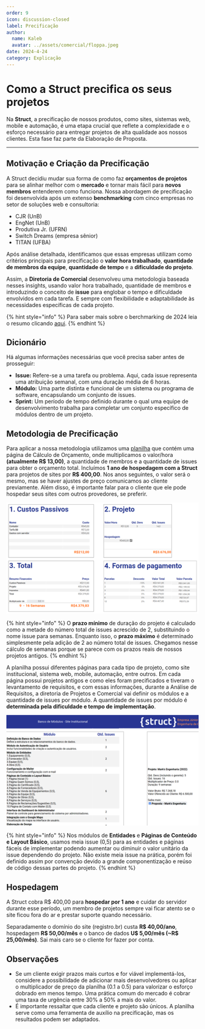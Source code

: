 ```yaml
---
order: 9
icon: discussion-closed
label: Precificação
author:
  name: Kaleb
  avatar: ../assets/comercial/floppa.jpeg
date: 2024-4-24
category: Explicação
---
```


# Como a Struct precifica os seus projetos

Na **Struct**, a precificação de nossos produtos, como sites, sistemas web, mobile e automação, é uma etapa crucial que reflete a complexidade e o esforço necessário para entregar projetos de alta qualidade aos nossos clientes. Esta fase faz parte da Elaboração de Proposta.

---

## Motivação e Criação da Precificação

A   Struct decidiu mudar sua forma de como faz **orçamentos de projetos** para se alinhar melhor com o **mercado** e tornar mais fácil para **novos membros** entenderem como funciona. Nossa abordagem de precificação foi desenvolvida após um extenso **benchmarking** com cinco empresas no setor de soluções web e consultoria:

- CJR (UnB)
- EngNet (UnB) 
- Produtiva Jr. (UFRN)
- Switch Dreams (empresa sênior)
- TITAN (UFBA)

Após análise detalhada, identificamos que essas empresas utilizam como critérios principais para precificação o **valor hora trabalhado**, **quantidade de membros da equipe**, **quantidade de tempo** e a **dificuldade do projeto**.

Assim, a **Diretoria de Comercial** desenvolveu uma metodologia baseada nesses insights, usando valor hora trabalhado, quantidade de membros e introduzindo o conceito de **issue** para englobar o tempo e dificuldade envolvidos em cada tarefa. E sempre com flexibilidade e adaptabilidade às necessidades específicas de cada projeto.

{% hint style="info" %}
Para saber mais sobre o berchmarking de 2024 leia o resumo clicando [aqui](https://docs.google.com/document/d/1KzVh-49zlx3Ua6qwFAbEwsnxiOCZup05RpCHpQwrnpw/edit?usp=sharing).
{% endhint %}

## Dicionário

Há algumas informações necessárias que você precisa saber antes de prosseguir:
- **Issue:** Refere-se a uma tarefa ou problema. Aqui, cada issue representa uma atribuição semanal, com uma duração média de 6 horas.
- **Módulo:** Uma parte distinta e funcional de um sistema ou programa de software, encapsulando um conjunto de issues.
- **Sprint:** Um período de tempo definido durante o qual uma equipe de desenvolvimento trabalha para completar um conjunto específico de módulos dentro de um projeto.

## Metodologia de Precificação

Para aplicar a nossa metodologia utilizamos uma [planilha](https://docs.google.com/spreadsheets/d/1D9zf_UfbokxbzPC7ISCn73gs7Sdq0HRHIehmjYmfDvU/edit?usp=sharing) que contém uma página de Cálculo de Orçamento, onde multiplicamos o valor/hora **(atualmente R$ 13,00)**, a quantidade de membros e a quantidade de issues para obter o orçamento total. Incluímos **1 ano de hospedagem com a Struct** para projetos de sites por **R$ 400,00**. Nos anos seguintes, o valor será o mesmo, mas se haver ajustes de preço comunicamos ao cliente previamente. Além disso, é importante falar para o cliente que ele pode hospedar seus sites com outros provedores, se preferir.

![Cálculo de Orçamento](/organizacao-interna/assets/comercial/Precificacao-CalculoOrcamento.png)

{% hint style="info" %}
O **prazo mínimo** de duração do projeto é calculado como a metade do número total de issues acrescido de 2, substituindo o nome issue para semanas. Enquanto isso, o **prazo máximo** é determinado simplesmente pela adição de 2 ao número total de issues. Chegamos nesse cálculo de semanas porque se parece com os prazos reais de nossos projetos antigos.
{% endhint %}

A planilha possui diferentes páginas para cada tipo de projeto, como site institucional, sistema web, mobile, automação, entre outros. Em cada página possui projetos antigos e como eles foram precificados e tiveram o levantamento de requisitos, e com essas informações, durante a Análise de Requisitos, a diretoria de Projetos e Comercial vai definir os módulos e a quantidade de issues por módulo. A quantidade de issues por módulo é **determinada pela dificuldade e tempo de implementação**. 

![Página Site Institucional](/organizacao-interna/assets/comercial/Precificacao-PaginaModulos.png)

{% hint style="info" %}
Nos módulos de **Entidades** e **Páginas de Conteúdo e Layout Básico**, usamos meia issue (0,5) para as entidades e páginas fáceis de implementar podendo aumentar ou diminuir o valor unitário da issue dependendo do projeto. Não existe meia issue na prática, porém foi definido assim por convenção devido a grande componentização e reúso de código dessas partes do projeto.
{% endhint %}

## Hospedagem

A Struct cobra R$ 400,00 para **hospedar por 1 ano** e cuidar do servidor durante esse período, um membro de projetos sempre vai ficar atento se o site ficou fora do ar e prestar suporte quando necessário.

Separadamente o domínio do site (registro.br) custa **R$ 40,00/ano**, hospedagem **R$ 50,00/mês** e o banco de dados **U$ 5,00/mês (~R$ 25,00/mês)**. Sai mais caro se o cliente for fazer por conta.

## Observações

- Se um cliente exigir prazos mais curtos e for viável implementá-los, considere a possibilidade de adicionar mais desenvolvedores ou aplicar o multiplicador de preço da planilha (0.1 a 0.5) para valorizar o esforço dobrado em menos tempo. Uma prática comum do mercado é cobrar uma taxa de urgência entre 30% a 50% a mais do valor.
- É importante ressaltar que cada cliente e projeto são únicos. A planilha serve como uma ferramenta de auxílio na precificação, mas os resultados podem ser adaptados.
